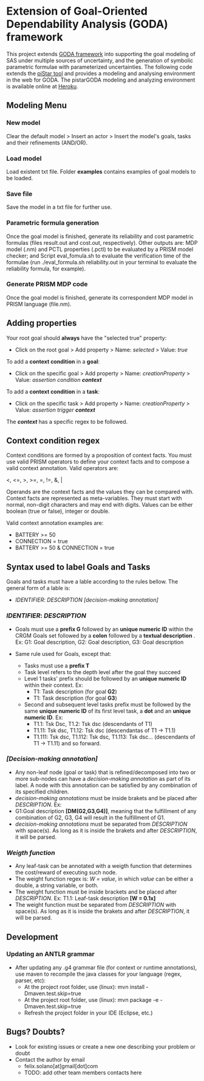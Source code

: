 # Extension of Goal-Oriented Dependability Analysis (GODA) framework
This project extends [GODA framework](https://github.com/lesunb/CRGMToPRISM/) into supporting the goal modeling of SAS under multiple sources of uncertainty, and the generation of symbolic parametric formulae with parameterized uncertainties. The following code extends the [piStar tool](http://www.cin.ufpe.br/%7Ejhcp/pistar/#) and provides a modeling and analysing environment in the web for GODA. The pistarGODA modeling and analyzing environment is available online at [Heroku](https://seams2019.herokuapp.com/).

## Modeling Menu

### New model 
Clear the default model > Insert an actor > Insert the model's goals, tasks and their refinements (AND/OR).

### Load model
Load existent txt file. Folder **examples** contains examples of goal models to be loaded.

### Save file
Save the model in a txt file for further use.

### Parametric formula generation
Once the goal model is finished, generate its reliability and cost parametric formulas (files result.out and cost.out, respectively). Other outputs are: MDP model (.nm) and PCTL properties (.pctl) to be evaluated by a PRISM model checker; and Script eval_fomula.sh to evaluate the verification time of the formulae (run ./eval_formula.sh reliability.out in your terminal to evaluate the reliability formula, for example).

### Generate PRISM MDP code
Once the goal model is finished, generate its correspondent MDP model in PRISM language (file.nm).

## Adding properties

Your root goal should **always** have the "selected true" property:
* Click on the root goal > Add property > Name: *selected* > Value: *true*

To add a **context condition** in a **goal**:
* Click on the specific goal > Add property > Name: *creationProperty* > Value: *assertion condition **context***

To add a **context condition** in a **task**:
* Click on the specific task > Add property > Name: *creationProperty* > Value: *assertion trigger **context***

The ***context*** has a specific regex to be followed.

## Context condition regex
Context conditions are formed by a proposition of context facts. You must use valid PRISM operators to define your context facts and to compose a valid context annotation. Valid operators are: 

<, <=, >, >=, =, !=, &, |

Operands are the context facts and the values they can be compared with. Context facts are represented as meta-variables. They must start with normal, non-digit characters and may end with digits. Values can be either boolean (true or false), integer or double. 

Valid context annotation examples are:

* BATTERY >= 50
* CONNECTION = true
* BATTERY >= 50 & CONNECTION = true

## Syntax used to label Goals and Tasks 

Goals and tasks must have a lable according to the rules bellow. The general form of a lable is:

* *IDENTIFIER*: *DESCRIPTION* *[decision-making annotation]*

### *IDENTIFIER*: *DESCRIPTION*

* Goals must use a **prefix G** followed by an **unique numeric ID** within the CRGM Goals set followed by a **colon** followed by a **textual description** . Ex: G1: Goal description, G2: Goal description, G3: Goal description

* Same rule used for Goals, except that:
	* Tasks must use a **prefix T** 
	* Task level refers to the depth level after the goal they succeed
	* Level 1 tasks' prefix should be followed by an **unique numeric ID** within their context. Ex:
		* T1: Task description (for goal **G2**)
		* T1: Task description (for goal **G3**)
	* Second and subsequent level tasks prefix must be followed by the same **unique numeric ID** of its first level task, a **dot** and an **unique numeric ID**. Ex:
		* T1.1: Tsk Dsc, T1.2: Tsk dsc (descendants of T1)
		* T1.11: Tsk dsc, T1.12: Tsk dsc (descendantas of T1 -> T1.1) 
		* T1.111: Tsk dsc, T1.112: Tsk dsc, T1.113: Tsk dsc... (descendants of T1 -> T1.11) and so forward.

### *[Decision-making annotation]*

* Any non-leaf node (goal or task) that is refined/decomposed into two or more sub-nodes can have a *decision-making annotation* as part of its label. A node with this annotation can be satisfied by any combination of its specified children.
* *decision-making annotations* must be inside brakets and be placed after *DESCRIPTION*. Ex:
* G1:Goal description **[DM(G2,G3,G4)]**, meaning that the fulfillment of any combination of G2, G3, G4 will result in the fulfillment of G1.
* *decision-making annotations* must be separated from *DESCRIPTION* with space(s). As long as it is inside the brakets and after *DESCRIPTION*, it will be parsed.

### *Weigth function*

* Any leaf-task can be annotated with a weigth function that determines the cost/reward of executing such node.
* The weight function regex is: *W = value*, in which *value* can be either a double, a string variable, or both.
* The weight function must be inside brackets and be placed after *DESCRIPTION*. Ex: T1.1: Leaf-task description **[W = 0.1x]**
* The weight function must be separated from *DESCRIPTION* with space(s). As long as it is inside the brakets and after *DESCRIPTION*, it will be parsed.

## Development

### Updating an ANTLR grammar

* After updating any .g4 grammar file (for context or runtime annotations), use maven to recompile the java classes for your language (regex, parser, etc):
	* At the project root folder, use (linux): mvn install -Dmaven.test.skip=true
	* At the project root folder, use (linux): mvn package -e -Dmaven.test.skip=true
	* Refresh the project folder in your IDE (Eclipse, etc.)

## Bugs? Doubts?

* Look for existing issues or create a new one describing your problem or doubt
* Contact the author by email
	* felix.solano[at]gmail[dot]com
	* TODO: add other team members contacts here
